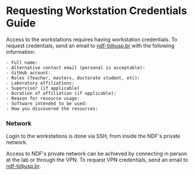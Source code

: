 # Requesting Workstation Credentials Guide

Access to the workstations requires having workstation credentials. To request credentials, send an email to ndf-ti@usp.br with the following information:

```
- Full name:
- Alternative contact email (personal is acceptable):
- GitHub account:
- Roles (Teacher, masters, doctorate student, etc): 
- Laboratory affiliations: 
- Supervisor (if applicable)
- Duration of affiliation (if applicable): 
- Reason for resource usage: 
- Software intended to be used:
- How you discovered the resources: 
```

### Network

Login to the workstations is done via SSH, from inside the NDF's private network.

Access to NDF's private network can be achieved by connecting in person at the lab or through the VPN. To request VPN credentials, send an email to ndf-ti@usp.br.
